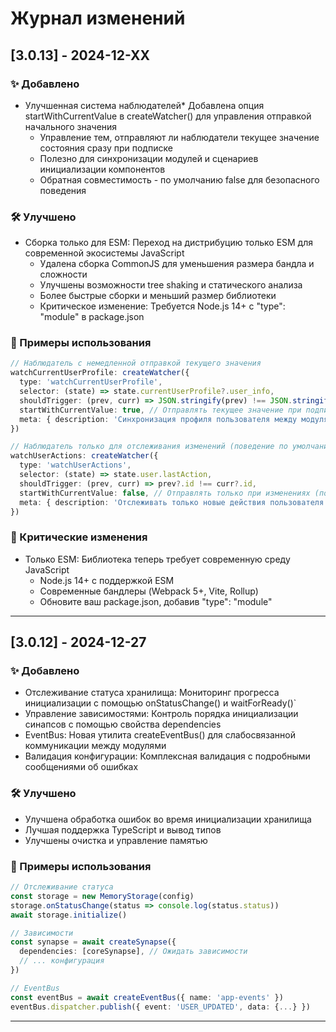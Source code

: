 # Журнал изменений

## [3.0.13] - 2024-12-XX

### ✨ Добавлено

- Улучшенная система наблюдателей* Добавлена опция startWithCurrentValue в createWatcher() для управления отправкой начального значения
  - Управление тем, отправляют ли наблюдатели текущее значение состояния сразу при подписке
  - Полезно для синхронизации модулей и сценариев инициализации компонентов
  - Обратная совместимость - по умолчанию false для безопасного поведения

### 🛠 Улучшено

- Сборка только для ESM: Переход на дистрибуцию только ESM для современной экосистемы JavaScript
  - Удалена сборка CommonJS для уменьшения размера бандла и сложности
  - Улучшены возможности tree shaking и статического анализа
  - Более быстрые сборки и меньший размер библиотеки
  - Критическое изменение: Требуется Node.js 14+ с "type": "module" в package.json

### 📖 Примеры использования

```typescript
// Наблюдатель с немедленной отправкой текущего значения
watchCurrentUserProfile: createWatcher({
  type: 'watchCurrentUserProfile',
  selector: (state) => state.currentUserProfile?.user_info,
  shouldTrigger: (prev, curr) => JSON.stringify(prev) !== JSON.stringify(curr),
  startWithCurrentValue: true, // Отправлять текущее значение при подписке
  meta: { description: 'Синхронизация профиля пользователя между модулями' },
})

// Наблюдатель только для отслеживания изменений (поведение по умолчанию)
watchUserActions: createWatcher({
  type: 'watchUserActions', 
  selector: (state) => state.user.lastAction,
  shouldTrigger: (prev, curr) => prev?.id !== curr?.id,
  startWithCurrentValue: false, // Отправлять только при изменениях (по умолчанию)
  meta: { description: 'Отслеживать только новые действия пользователя' },
})
```

### 🚨 Критические изменения

- Только ESM: Библиотека теперь требует современную среду JavaScript
  - Node.js 14+ с поддержкой ESM
  - Современные бандлеры (Webpack 5+, Vite, Rollup)
  - Обновите ваш package.json, добавив "type": "module"

---

## [3.0.12] - 2024-12-27

### ✨ Добавлено

- Отслеживание статуса хранилища: Мониторинг прогресса инициализации с помощью onStatusChange() и waitForReady()`
- Управление зависимостями: Контроль порядка инициализации синапсов с помощью свойства dependencies
- EventBus: Новая утилита createEventBus() для слабосвязанной коммуникации между модулями
- Валидация конфигурации: Комплексная валидация с подробными сообщениями об ошибках

### 🛠 Улучшено

- Улучшена обработка ошибок во время инициализации хранилища
- Лучшая поддержка TypeScript и вывод типов
- Улучшены очистка и управление памятью

### 📖 Примеры использования

```typescript
// Отслеживание статуса
const storage = new MemoryStorage(config)
storage.onStatusChange(status => console.log(status.status))
await storage.initialize()

// Зависимости
const synapse = await createSynapse({
  dependencies: [coreSynapse], // Ожидать зависимости
  // ... конфигурация
})

// EventBus
const eventBus = await createEventBus({ name: 'app-events' })
eventBus.dispatcher.publish({ event: 'USER_UPDATED', data: {...} })
```

---
